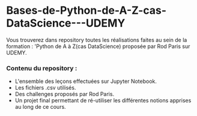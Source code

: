 # Bases-de-Python-de-A-Z-cas-DataScience---UDEMY
Vous trouverez dans repository toutes les réalisations faites au sein de la formation : 'Python de A à Z(cas DataScience) proposée par Rod Paris sur UDEMY.


### Contenu du repository :

* L'ensemble des leçons effectuées sur Jupyter Notebook.
* Les fichiers .csv utilisés.
* Des challenges proposés par Rod Paris.
* Un projet final permettant de ré-utiliser les différentes notions apprises au long de ce cours.
